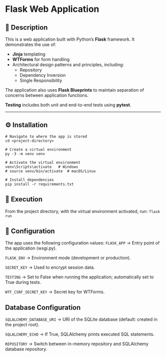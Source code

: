 # Flask Web Application

## 📌 Description
This is a web application built with Python’s **Flask** framework. It demonstrates the use of:

- **Jinja** templating  
- **WTForms** for form handling  
- Architectural design patterns and principles, including:  
  - Repository  
  - Dependency Inversion  
  - Single Responsibility  

The application also uses **Flask Blueprints** to maintain separation of concerns between application functions.  

**Testing** includes both unit and end-to-end tests using **pytest**.  

---

## ⚙️ Installation

```
# Navigate to where the app is stored
cd <project-directory>

# Create a virtual environment
py -3 -m venv venv

# Activate the virtual environment
venv\Scripts\activate   # Windows
# source venv/bin/activate  # macOS/Linux

# Install dependencies
pip install -r requirements.txt

```

## 🚀 Execution

From the project directory, with the virtual environment activated, run:
```flask run```

## 🔧 Configuration

The app uses the following configuration values:
```FLASK_APP``` → Entry point of the application (wsgi.py).

```FLASK_ENV``` → Environment mode (development or production).

```SECRET_KEY``` → Used to encrypt session data.

```TESTING``` → Set to False when running the application; automatically set to True during tests.

```WTF_CSRF_SECRET_KEY``` → Secret key for WTForms.

## Database Configuration
```SQLALCHEMY_DATABASE_URI``` → URI of the SQLite database (default: created in the project root).

```SQLALCHEMY_ECHO``` → If True, SQLAlchemy prints executed SQL statements.

```REPOSITORY``` → Switch between in-memory repository and SQLAlchemy database repository.
